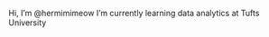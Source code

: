  Hi, I’m @hermimimeow
 I’m currently learning data analytics at Tufts University
 

<!---
hermimimeow/hermimimeow is a ✨ special ✨ repository because its `README.md` (this file) appears on your GitHub profile.
You can click the Preview link to take a look at your changes.
--->
